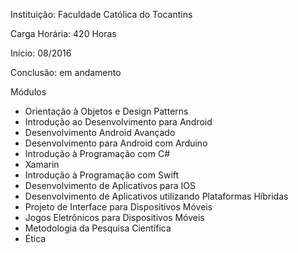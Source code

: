 Instituição: Faculdade Católica do Tocantins

Carga Horária:  420 Horas

Início: 08/2016

Conclusão: em andamento

Módulos

* Orientação à Objetos e Design Patterns
* Introdução ao Desenvolvimento para Android
* Desenvolvimento Android Avançado
* Desenvolvimento para Android com Arduino
* Introdução à Programação com C#
* Xamarin
* Introdução à Programação com Swift
* Desenvolvimento de Aplicativos para IOS
* Desenvolvimento de Aplicativos utilizando Plataformas Híbridas
* Projeto de Interface para Dispositivos Móveis
* Jogos Eletrônicos para Dispositivos Móveis
* Metodologia da Pesquisa Científica
* Ética


